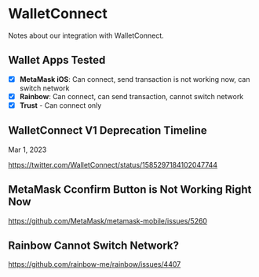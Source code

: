 # WalletConnect

Notes about our integration with WalletConnect.

## Wallet Apps Tested

- [x] **MetaMask iOS**: Can connect, send transaction is not working now, can switch network
- [x] **Rainbow**: Can connect, can send transaction, cannot switch network
- [x] **Trust** - Can connect only

## WalletConnect V1 Deprecation Timeline

Mar 1, 2023

https://twitter.com/WalletConnect/status/1585297184102047744

## MetaMask Cconfirm Button is Not Working Right Now

https://github.com/MetaMask/metamask-mobile/issues/5260

## Rainbow Cannot Switch Network?

https://github.com/rainbow-me/rainbow/issues/4407


